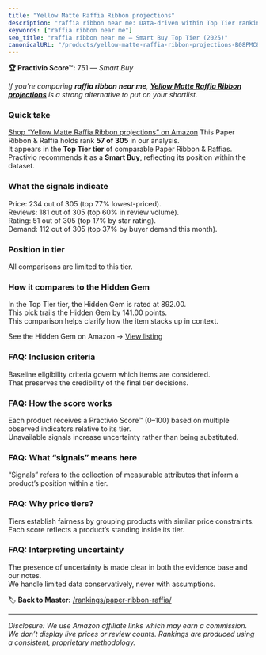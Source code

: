 ```yaml
---
title: "Yellow Matte Raffia Ribbon projections"
description: "raffia ribbon near me: Data-driven within Top Tier ranking using the Practivio Score™. Positioned by quality, value, demand, findability, momentum."
keywords: ["raffia ribbon near me"]
seo_title: "raffia ribbon near me — Smart Buy Top Tier (2025)"
canonicalURL: "/products/yellow-matte-raffia-ribbon-projections-B08PMC8QKB/"
---
```


**🏆 Practivio Score™:** 751 — _Smart Buy_


*If you're comparing **raffia ribbon near me**, **[Yellow Matte Raffia Ribbon projections](https://www.amazon.com/dp/B08PMC8QKB?tag=practivio-20)** is a strong alternative to put on your shortlist.*
### Quick take
[Shop “Yellow Matte Raffia Ribbon projections” on Amazon](https://www.amazon.com/dp/B08PMC8QKB?tag=practivio-20)
This Paper Ribbon & Raffia holds rank **57 of 305** in our analysis.  
It appears in the **Top Tier tier** of comparable Paper Ribbon & Raffias.  
Practivio recommends it as a **Smart Buy**, reflecting its position within the dataset.

### What the signals indicate
Price: 234 out of 305 (top 77% lowest-priced).  
Reviews: 181 out of 305 (top 60% in review volume).  
Rating: 51 out of 305 (top 17% by star rating).  
Demand: 112 out of 305 (top 37% by buyer demand this month).

### Position in tier
All comparisons are limited to this tier.

### How it compares to the Hidden Gem
In the Top Tier tier, the Hidden Gem is rated at 892.00.  
This pick trails the Hidden Gem by 141.00 points.  
This comparison helps clarify how the item stacks up in context.  

See the Hidden Gem on Amazon → [View listing](https://www.amazon.com/dp/B07Q1K47XH?tag=practivio-20)

### FAQ: Inclusion criteria
Baseline eligibility criteria govern which items are considered.  
That preserves the credibility of the final tier decisions.

### FAQ: How the score works
Each product receives a Practivio Score™ (0–100) based on multiple observed indicators relative to its tier.  
Unavailable signals increase uncertainty rather than being substituted.

### FAQ: What “signals” means here
“Signals” refers to the collection of measurable attributes that inform a product’s position within a tier.

### FAQ: Why price tiers?
Tiers establish fairness by grouping products with similar price constraints.  
Each score reflects a product’s standing inside its tier.

### FAQ: Interpreting uncertainty
The presence of uncertainty is made clear in both the evidence base and our notes.  
We handle limited data conservatively, never with assumptions.


🏷️ **Back to Master:** [/rankings/paper-ribbon-raffia/](/rankings/paper-ribbon-raffia/)

---
_Disclosure: We use Amazon affiliate links which may earn a commission. We don’t display live prices or review counts. Rankings are produced using a consistent, proprietary methodology._
